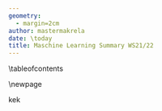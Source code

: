```yaml
---
geometry:
  - margin=2cm
author: mastermakrela
date: \today
title: Maschine Learning Summary WS21/22
---
```


\tableofcontents

\newpage

kek
